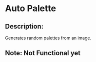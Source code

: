 # Auto Palette
## Description:
Generates random palettes from an image. 
## Note: Not Functional yet
